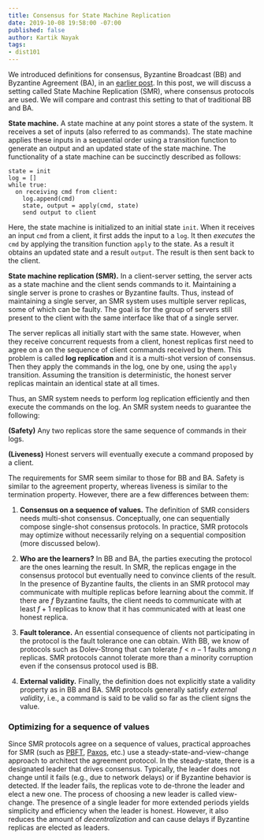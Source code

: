 ```yaml
---
title: Consensus for State Machine Replication
date: 2019-10-08 19:58:00 -07:00
published: false
author: Kartik Nayak
tags:
- dist101
---
```


We introduced definitions for consensus, Byzantine Broadcast (BB) and Byzantine Agreement (BA), in an [earlier post](https://ittaiab.github.io/2019-06-27-defining-consensus/). In this post, we will discuss a setting called State Machine Replication (SMR), where consensus protocols are used. We will compare and contrast this setting to that of traditional BB and BA.

**State machine.** A state machine at any point stores a state of the system. It receives a set of inputs (also referred to as commands). The state machine applies these inputs in a sequential order using a transition function to generate an output and an updated state of the state machine. The functionality of a state machine can be succinctly described as follows:

```
state = init
log = []
while true:
  on receiving cmd from client:
    log.append(cmd)
    state, output = apply(cmd, state)
    send output to client
```

Here, the state machine is initialized to an initial state `init`. When it receives an input `cmd` from a client, it first adds the input to a `log`. It then *executes* the `cmd` by applying the transition function `apply` to the state. As a result it obtains an updated state and a result `output`. The result is then sent back to the client.

**State machine replication (SMR).** In a client-server setting, the server acts as a state machine and the client sends commands to it. Maintaining a single server is prone to crashes or Byzantine faults. Thus, instead of maintaining a single server, an SMR system uses multiple server replicas, some of which can be faulty. The goal is for the group of servers still present to the client with the same interface like that of a single server. 

The server replicas all initially start with the same state. However, when they receive concurrent requests from a client, honest replicas first need to agree on a on the sequence of client commands received by them. This problem is called **log replication** and it is a multi-shot version of consensus. Then they apply the commands in the log, one by one, using the `apply` transition. Assuming the transition is deterministic, the honest server replicas maintain an identical state at all times.

Thus, an SMR system needs to perform log replication efficiently and then execute the commands on the log. An SMR system needs to guarantee the following:

**(Safety)** Any two replicas store the same sequence of commands in their logs.

**(Liveness)** Honest servers will eventually execute a command proposed by a client.

The requirements for SMR seem similar to those for BB and BA. Safety is similar to the agreement property, whereas liveness is similar to the termination property. However, there are a few differences between them:
1. **Consensus on a sequence of values.** The definition of SMR considers needs multi-shot consensus. Conceptually, one can sequentially compose single-shot consensus protocols. In practice, SMR protocols may optimize without necessarily relying on a sequential composition (more discussed below).

2. **Who are the learners?** In BB and BA, the parties executing the protocol are the ones learning the result. In SMR, the replicas engage in the consensus protocol but eventually need to convince clients of the result. In the presence of Byzantine faults, the clients in an SMR protocol may communicate with multiple replicas before learning about the commit. If there are $f$ Byzantine faults, the client needs to communicate with at least $f+1$ replicas to know that it has communicated with at least one honest replica.

3. **Fault tolerance.** An essential consequence of clients not participating in the protocol is the fault tolerance one can obtain. With BB, we know of protocols such as Dolev-Strong that can tolerate $f < n-1$ faults among $n$ replicas. SMR protocols cannot tolerate more than a minority corruption even if the consensus protocol used is BB.

4. **External validity.** Finally, the definition does not explicitly state a validity property as in BB and BA. SMR protocols generally satisfy *external validity*, i.e., a command is said to be valid so far as the client signs the value.

### Optimizing for a sequence of values

Since SMR protocols agree on a sequence of values, practical approaches for SMR (such as [PBFT](http://pmg.csail.mit.edu/papers/osdi99.pdf), [Paxos](https://lamport.azurewebsites.net/pubs/paxos-simple.pdf), etc.) use a steady-state-and-view-change approach to architect the agreement protocol. In the steady-state, there is a designated leader that drives consensus. Typically, the leader does not change until it fails (e.g., due to network delays) or if Byzantine behavior is detected. If the leader fails, the replicas vote to de-throne the leader and elect a new one. The process of choosing a new leader is called view-change. The presence of a single leader for more extended periods yields simplicity and efficiency when the leader is honest. However, it also reduces the amount of *decentralization* and can cause delays if Byzantine replicas are elected as leaders.
